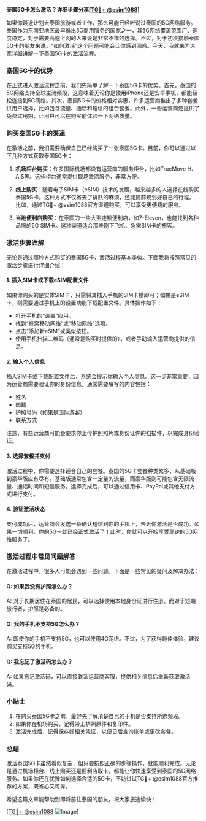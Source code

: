**泰国5G卡怎么激活？详细步骤分享[[TG💪+ @esim1088](https://t.me/s/esim1088)]**

如果你最近计划去泰国旅游或者工作，那么可能已经听说过泰国的5G网络服务。泰国作为东南亚地区最早推出5G商用服务的国家之一，其5G网络覆盖范围广、速度稳定，对于需要高速上网的人来说是非常不错的选择。不过，对于初次接触泰国5G卡的朋友来说，“如何激活”这个问题可能会让你感到困惑。今天，我就来为大家详细讲解一下泰国5G卡的激活流程。

### 泰国5G卡的优势

在正式进入激活流程之前，我们先简单了解一下泰国5G卡的优势。首先，泰国的5G网络支持全球主流频段，这意味着无论你是使用iPhone还是安卓手机，都能轻松连接到5G网络。其次，泰国5G卡的价格相对实惠，许多运营商推出了多种套餐供用户选择，比如包含流量、通话和短信的组合套餐。此外，一些运营商还提供了免费试用期，让用户可以在购买前体验一下网络质量。

### 购买泰国5G卡的渠道

在激活之前，我们需要确保自己已经购买了一张泰国5G卡。目前，你可以通过以下几种方式获取泰国5G卡：

1. **机场柜台购买**：许多国际机场都设有运营商的服务柜台，比如TrueMove H、AIS等。这些柜台通常提供现场激活服务，非常方便。
   
2. **线上购买**：随着电子SIM卡（eSIM）技术的发展，越来越多的人选择在线购买泰国5G卡。这种方式不仅省去了排队的麻烦，还能提前规划好自己的行程。比如，通过TG💪+ @esim1088官方渠道购买，可以享受更便捷的服务。

3. **当地便利店购买**：在泰国的一些大型连锁便利店，如7-Eleven，也能找到各种品牌的5G SIM卡。这种渠道适合那些刚下飞机、急需SIM卡的旅客。

### 激活步骤详解

无论是通过哪种方式购买的泰国5G卡，激活过程基本类似。下面我将按照常见的激活步骤进行详细介绍：

#### 1. 插入SIM卡或下载eSIM配置文件

如果你购买的是实体SIM卡，只需将其插入手机的SIM卡槽即可；如果是eSIM卡，则需要通过手机上的设置功能下载配置文件。具体操作如下：
- 打开手机的“设置”应用。
- 找到“蜂窝移动网络”或“移动网络”选项。
- 点击“添加新eSIM”或类似按钮。
- 使用手机扫描二维码（通常是购买时提供的），或者手动输入运营商提供的信息。

#### 2. 输入个人信息

插入SIM卡或下载配置文件后，系统会提示你输入个人信息。这一步非常重要，因为运营商需要验证你的身份信息。通常需要填写的内容包括：
- 姓名
- 国籍
- 护照号码（如果是国际游客）
- 联系方式

注意，有些运营商可能会要求你上传护照照片或身份证件的扫描件，以完成身份验证。

#### 3. 选择套餐并支付

激活过程中，你需要选择适合自己的套餐。泰国的5G卡套餐种类繁多，从基础版到豪华版应有尽有。基础版通常包含一定量的流量，而豪华版则可能包含无限流量、通话时间和短信服务。选择完成后，可以通过信用卡、PayPal或其他支付方式进行支付。

#### 4. 验证激活状态

支付成功后，运营商会发送一条确认短信到你的手机上，告诉你激活是否成功。如果一切顺利，你的5G卡就已经正式激活了！此时，你就可以开始享受高速的5G网络服务了。

### 激活过程中常见问题解答

在激活过程中，很多人可能会遇到一些问题。下面是一些常见的疑问及解决办法：

#### Q: 如果我没有护照怎么办？
A: 对于长期居住在泰国的居民，可以选择使用本地身份证进行注册。而对于短期旅行者，护照是必备的。

#### Q: 我的手机不支持5G怎么办？
A: 即使你的手机不支持5G，也可以使用4G网络。不过，为了获得最佳体验，建议购买支持5G的手机。

#### Q: 我忘记了激活码怎么办？
A: 如果忘记激活码，可以直接联系运营商客服，提供相关信息后重新获取激活码。

### 小贴士

1. 在购买泰国5G卡之前，最好先了解清楚自己的手机是否支持所选频段。
2. 如果你在机场购买，记得带上护照原件和复印件。
3. 激活完成后，记得保存好相关凭证，以便日后查询账单或更改套餐。

### 总结

激活泰国5G卡虽然看似复杂，但只要按照正确的步骤操作，就能顺利完成。无论是通过机场柜台、线上购买还是便利店取卡，都能让你快速享受到泰国的5G网络服务。如果你还在犹豫如何选择合适的5G卡，不妨试试TG💪+ @esim1088官方推荐的方案，既省心又可靠。

希望这篇文章能帮助到即将前往泰国的朋友，祝大家旅途愉快！

[[TG💪+ @esim1088](https://t.me/s/esim1088) ![Image](https://i.postimg.cc/4NQfJmqS/Snipaste-2025-05-13-00-14-12.png)]